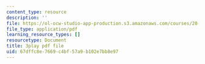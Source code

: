 ```yaml
---
content_type: resource
description: ''
file: https://ol-ocw-studio-app-production.s3.amazonaws.com/courses/20-219-becoming-the-next-bill-nye-writing-and-hosting-the-educational-show-january-iap-2015/67dffc8e7669c4bf57a9b102e7bb8e97_bB7KvV3tRZA.pdf
file_type: application/pdf
learning_resource_types: []
resourcetype: Document
title: 3play pdf file
uid: 67dffc8e-7669-c4bf-57a9-b102e7bb8e97
---
```

